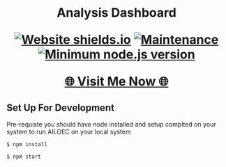 
  <h1><p align="center"><b><b>Analysis Dashboard</b></b>

<div align="center">

  <a href="">![Website shields.io](https://img.shields.io/website-up-down-green-red/http/shields.io.svg)</a>
  <a href="">![Maintenance](https://img.shields.io/badge/Maintained%3F-yes-green.svg)</a>
  <a href="">[![Minimum node.js version](https://badgen.net/npm/node/express)](https://npmjs.com/package/express)</a>
</div>

<p align="Center"><a href="https://653a353997ba0e07b1e9ed26--adorable-fenglisu-ffb91e.netlify.app/" > 🌐 Visit Me Now 🌐</a></p>



## Set Up For Development


Pre-requiste you should have node installed and setup complted on your system to run AILOEC on your local system 

```
$ npm install 
```

```
$ npm start
```
